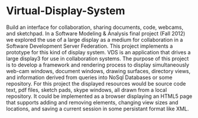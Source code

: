 # Virtual-Display-System
Build an interface for collaboration, sharing documents, code, webcams, and sketchpad. In a Software Modeling &amp; Analysis final project (Fall 2012) we explored the use of a large display as a medium for collaboration in a Software Development Server Federation. This project implements a prototype for this kind of display system. VDS is an application that drives a large display3 for use in collaboration systems. The purpose of this project is to develop a framework and rendering process to display simultaneously web-cam windows, document windows, drawing surfaces, directory views, and information derived from queries into NoSql Databases or some repository. For this project the displayed resources would be source code text, pdf files, sketch pads, skype windows, all drawn from a local repository. It could be implemented as a browser displaying an HTML5 page that supports adding and removing elements, changing view sizes and locations, and saving a current session in some persistant format like XML.
